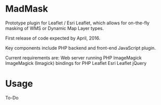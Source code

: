 # MadMask
Prototype plugin for Leaflet / Esri Leaflet, which allows for on-the-fly masking of WMS or Dynamic Map Layer types. 

First release of code expected by April, 2016.

Key components include PHP backend and front-end JavaScript plugin.

Current requirements are:
Web server running PHP
ImageMagick
ImageMagick (Imagick) bindings for PHP
Leaflet
Esri Leaflet
jQuery

# Usage
To-Do
